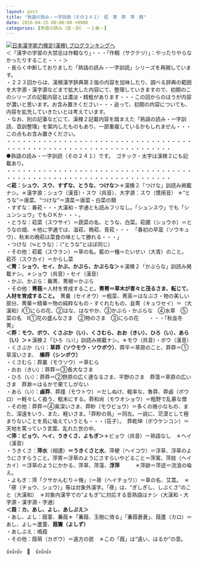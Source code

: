 ```yaml
---
layout: post
title: "熟語の読み・一字訓読（その２４１）　菘　菁　莽　萍　葭"
date: 2016-04-25 00:00:00 +0900
categories: [熟語の読み（音・訓）　ー１級－]
---
```


[![](/syuusyuu9701/assets/images/熟語の読み・一字訓読（その２４１）-菘-菁-莽-萍-葭-br_c_3028_1.gif)](http://blog.with2.net/link.php?1659096:3028 "日本漢字能力検定(漢検) ブログランキングへ")[日本漢字能力検定(漢検) ブログランキングへ](http://blog.with2.net/link.php?1659096:3028)  
＜「漢字の学習の大禁忌は作輟なり」・・・「作輟（サクテツ）」：やったりやらなかったりすること・・・＞  
・長らく中断しておりました「熟語の読み・一字訓読」シリーズを再開しています。  
・２２３回からは、漢検漢字辞典第２版の内容を加味したり、調べる辞典の範囲を大字源・漢字源などまで拡大した内容にて、整理していきますので、初期のこのシリーズの記載内容とは濃淡・精粗があります・・・この回からのほうが内容が濃いと思います。お含み置きください・・・追って、初期の内容についても、内容を拡充していきたいとは考えています。  
・なお、別の記事などにて、漢検２記載内容を踏まえた「熟語の読み・一字訓読、音訓整理」を案内したものもあり、一部重複しているかもしれません・・・この点もお含み置きください。  
・・・・・・・・・・・・・・・・・・・・・・・・・・・・・・・・・・・・・・・・・・・・・・・・・・・・・・・・・・・・・・・・・・・・  
●熟語の読み・一字訓読（その２４１）です。　ゴチック・太字は漢検２にも記載あり。  
・・・・・・・・・・・・・・・・・・・・・・・・・・・・・・・・・・・・・・・・・・・・・・・・・・・・・・・・・・・・・・・・・・・・  
**＜菘：シュウ、スウ、すずな、とうな、つけな＞**＊漢検２「つけな」訓読み掲載ナシ。＊漢字源：シュウ（漢音）・スウ（呉音）、大字源：スウ（慣用音） ＊“とうな”＝唐菜、“つけな”＝漬菜＝唐菜・白菜の類  
・すずな：春菘・・・大漢和・字通とも読みフリなし。「シュンスウ」でも「シュンシュウ」でもＯＫか・・・。  
・とうな：菘菜（スウサイ）＝蔬菜の名、とうな、白菜。菘圃（シュウホ）＝とうなの畑、＊他に字通では、温菘、晩菘、青菘・・・　「春初の早韮（ソウキュウ）、秋末の晩菘は菜食の味として勝れる・・・」  
・つけな（≒とうな）：（“とうな”とほぼ同じ）  
・その他：菘藍（スウラン）＝草の名。藍の一種＝たいせい（大青）のこと。　菘芥（スウカイ）＝からし菜  
**＜菁：ショウ、セイ、かぶ、かぶら、かぶらな＞**＊漢検２「かぶらな」訓読み掲載ナシ。＊ショウ（呉音）・セイ（漢音）  
・かぶ、かぶら：蕪菁、菁根＝かぶら  
・その他：**菁莪**＝人材を育成すること。**菁菁＝草木が青々と茂るさま、転じて、人材を育成すること。**　菁羹（セイオウ）＝粗菜、菁英＝はなぶさ・物の美しい部分、菁華＝精華＝物の純粋なもの・すぐれたもの、韭菁（キュウセイ）＝（大漢和）Ⅰ①にらの花、②はな、はなやか、③かぶら・かぶらな　④水草　⑤菜の名　Ⅱ①花の盛んなさま　②物のさま　③にらの花　　・・・「秋韭冬菁」  
**＜莽：モウ、ボウ、くさぶか（い）、くさむら、おお（きい）、ひろ（い）、あら（い）＞**＊漢検２「ひろ（い）」訓読み掲載ナシ。＊モウ（呉音）・ボウ（漢音）  
・くさぶか（い）：**草莽（ソウモウ・ソウボウ）**、莽平＝草原のこと、莽莽＝①草深いさま、　**榛莽（シンボウ）**  
・くさむら：莽叢（モウソウ）＝草むら  
・おお（きい）：莽莽＝③長大なさま  
・ひろ（い）：莽莽＝②野原の広く連なるさま、平野のさま　莽蕩＝草原の広いさま　莽渺＝はるかで果てしがない  
・あら（い）：**鹵莽**、莽撞（モウトウ）＝だしぬけ、軽率な、魯莽、莽鹵（ボウロ）＝軽々しく扱う、粗末にする。莽和尚（モウオショウ）＝粗野で乱暴な僧  
・その他：莽莽＝④奥深いさま、莽眇（モウビョウ）＝多くの微小なもの、また、深遠をいう、また、軽いさま。「莽眇の鳥」＝同左。一説に、茫漠として極まりないことを鳥に喩えていうとも・・・（荘子）。　莽乾坤（ボウケンコン）＝天地を罵っていう言葉、乱れた世の中。  
**＜萍：ビョウ、ヘイ、うきくさ、よもぎ＞**＊ビョウ（呉音）ー熟語なし　＊ヘイ（漢音）  
・うきくさ：**萍水**（相遭）**＝うきくさと水**、萍梗（ヘイコウ）＝浮草、浮草のようにさすらうこと。萍寄＝浮草のようにさすらいやどること＝萍寓、萍挂（ヘイカイ）＝浮草のようにかかる、萍草、萍藻、**浮萍**　　　＊萍跡＝萍迹＝流浪の喩え。  
・よもぎ：萍「クサかんむり＋脩」（＝蓚（ヘイチョウ））＝草の名、艾蒿。　＊「蓚（チョウ、シュウ）」等は対象外漢字。「蓚」は、“ぎしぎし、しぶくさ”のこと（大漢和）　＊対象内漢字での“よもぎ”に対応する音熟語はナシ（大漢和・大字源・漢字源・字通）  
**＜葭：カ、あし、よし、あしぶえ＞**  
・あし、よし：葭葦、蒹葭＊「蒹葭、玉樹に倚る」「蒹葭蒼蒼」、葭蘆（カロ）＝あし、よし＝蘆葦、**葭簀（よしず）**　  
・あしぶえ：鳴葭  
・その他：葭萌（カボウ）＝遠方の民　＊この「葭」は“遠い、はるか”の意。  
  
👍👍👍　🐒　👍👍👍
